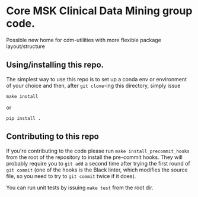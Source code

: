 # Core MSK Clinical Data Mining group code.

Possible new home for cdm-utilities with more flexible package layout/structure


## Using/installing this repo.

The simplest way to use this repo is to set up a conda env or environment of your choice
and then, after `git clone`-ing this directory, simply issue
```
make install
```
or
```
pip install .
```

## Contributing to this repo

If you're contributing to the code please run `make install_precommit_hooks` from the
root of the repository to install the pre-commit hooks. They will probably require you
to `git add` a second time after trying the first round of `git commit` (one of the
hooks is the Black linter, which modifies the source file, so you need to try to
`git commit` twice if it does).

You can run unit tests by issuing `make test` from the root dir.
